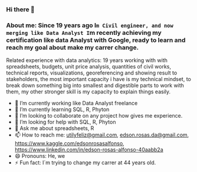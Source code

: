 ### Hi there 👋

### About me: Since 19 years ago I`m Civil engineer, and now merging like Data Analyst I`m recently achieving my certification like data Analyst with Google, ready to learn and reach my goal about make my carrer change.

Related experience with data analytics: 19 years working with with spreadsheets, budgets, unit price analysis, quantities of civil works, technical reports, visualizations, georeferencing and showing result to stakeholders, the most important capacity i have is my technical mindset, to break down something big into smallest and digestible parts to work with them, my other stronger skill is my capacity to explain things easily.

- 🔭 I’m currently working like Data Analyst freelance
- 🌱 I’m currently learning SQL, R, Phyton
- 👯 I’m looking to collaborate on any project how gives me experience.
- 🤔 I’m looking for help with SQL, R, Phyton
- 💬 Ask me about spreadsheets, R
- 📫 How to reach me: utilyfeliz@gmail.com, edson.rosas.da@gmail.com, https://www.kaggle.com/edsonrosasalfonso, https://www.linkedin.com/in/edson-rosas-alfonso-40aabb2a
- 😄 Pronouns: He, we 
- ⚡ Fun fact: I´m trying to change my carrer at 44 years old. 

<!--
**EDSON-R/EDSON-R** is a ✨ _special_ ✨ repository because its `README.md` (this file) appears on your GitHub profile.

